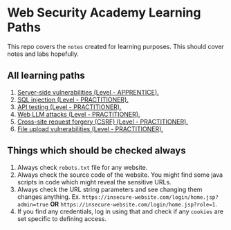 # Web Security Academy Learning Paths

This repo covers the `notes` created for learning purposes. This should cover notes and labs hopefully.

## All learning paths

1.  [Server-side vulnerabilities (Level - APPRENTICE).](https://github.com/Lord-Edward/Web-Security-Academy-Learning-Paths/blob/main/01.%20Server-side%20vulnerabilities.md)
2.  [SQL injection (Level - PRACTITIONER).](https://github.com/Lord-Edward/Web-Security-Academy-Learning-Paths/blob/main/02.%20SQL%20injection.md)
3.  [API testing (Level - PRACTITIONER).](https://github.com/Lord-Edward/Web-Security-Academy-Learning-Paths/blob/main/03.%20API%20testing.md)
4.  [Web LLM attacks (Level - PRACTITIONER).](https://github.com/Lord-Edward/Web-Security-Academy-Learning-Paths/blob/main/04.%20Web%20LLM%20attacks.md)
5.  [Cross-site request forgery (CSRF) (Level - PRACTITIONER).](https://github.com/Lord-Edward/Web-Security-Academy-Learning-Paths/blob/main/05.%20Cross-site%20request%20forgery%20(CSRF).md)
6.  [File upload vulnerabilities (Level - PRACTITIONER).](https://github.com/Lord-Edward/Web-Security-Academy-Learning-Paths/blob/main/06.%20File%20upload%20vulnerabilities.md)

## Things which should be checked always

1.  Always check `robots.txt` file for any website.
2.  Always check the source code of the website. You might find some java scripts in code which might reveal the sensitive URLs.
3.  Always check the URL string parameters and see changing them changes anything. Ex. `https://insecure-website.com/login/home.jsp?admin=true` **OR** `https://insecure-website.com/login/home.jsp?role=1`.
4.  If you find any credentials, log in using that and check if any `cookies` are set specific to defining access.
